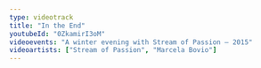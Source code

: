 ```yaml
---
type: videotrack
title: "In the End"
youtubeId: "0ZkamirI3oM"
videoevents: "A winter evening with Stream of Passion — 2015"
videoartists: ["Stream of Passion", "Marcela Bovio"]
---
```

